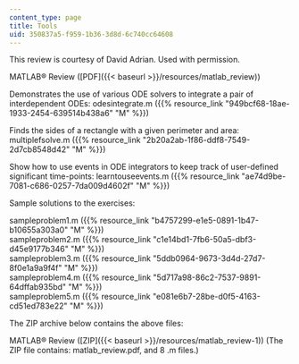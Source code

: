 ```yaml
---
content_type: page
title: Tools
uid: 350837a5-f959-1b36-3d8d-6c740cc64608
---
```


This review is courtesy of David Adrian. Used with permission.

MATLAB® Review ([PDF]({{< baseurl >}}/resources/matlab_review))

Demonstrates the use of various ODE solvers to integrate a pair of interdependent ODEs: odesintegrate.m ({{% resource_link "949bcf68-18ae-1933-2454-639514b438a6" "M" %}})

Finds the sides of a rectangle with a given perimeter and area: multiplefsolve.m ({{% resource_link "2b20a2ab-1f86-ddf8-7549-2d7cb8548d42" "M" %}})

Show how to use events in ODE integrators to keep track of user-defined significant time-points: learntouseevents.m ({{% resource_link "ae74d9be-7081-c686-0257-7da009d4602f" "M" %}})

Sample solutions to the exercises:

sampleproblem1.m ({{% resource_link "b4757299-e1e5-0891-1b47-b10655a303a0" "M" %}})  
sampleproblem2.m ({{% resource_link "c1e14bd1-7fb6-50a5-dbf3-d45e9177b346" "M" %}})  
sampleproblem3.m ({{% resource_link "5ddb0964-9673-3d4d-27d7-8f0e1a9a9f4f" "M" %}})  
sampleproblem4.m ({{% resource_link "5d717a98-86c2-7537-9891-64dffab935bd" "M" %}})  
sampleproblem5.m ({{% resource_link "e081e6b7-28be-d0f5-4163-cd51ed783e22" "M" %}})

The ZIP archive below contains the above files:

MATLAB® Review ([ZIP]({{< baseurl >}}/resources/matlab_review-1)) (The ZIP file contains: matlab\_review.pdf, and 8 .m files.)